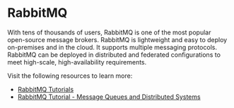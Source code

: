 # RabbitMQ

With tens of thousands of users, RabbitMQ is one of the most popular open-source message brokers. RabbitMQ is lightweight and easy to deploy on-premises and in the cloud. It supports multiple messaging protocols. RabbitMQ can be deployed in distributed and federated configurations to meet high-scale, high-availability requirements.

Visit the following resources to learn more:

- [RabbitMQ Tutorials](https://www.rabbitmq.com/getstarted.html)
- [RabbitMQ Tutorial - Message Queues and Distributed Systems](https://www.youtube.com/watch?v=nFxjaVmFj5E)
